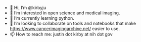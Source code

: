 - 👋 Hi, I’m @kirbyju
- 👀 I’m interested in open science and medical imaging.
- 🌱 I’m currently learning python.
- 💞️ I’m looking to collaborate on tools and notebooks that make https://www.cancerimagingarchive.net/ easier to use.
- 📫 How to reach me: justin dot kirby at nih dot gov

<!---
kirbyju/kirbyju is a ✨ special ✨ repository because its `README.md` (this file) appears on your GitHub profile.
You can click the Preview link to take a look at your changes.
--->
